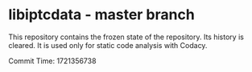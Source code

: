 # libiptcdata - master branch

This repository contains the frozen state of the repository.
Its history is cleared. It is used only for static code
analysis with Codacy.

Commit Time: 1721356738